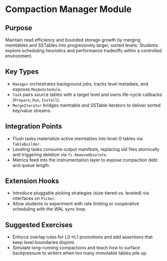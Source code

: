 # Compaction Manager Module

## Purpose
Maintain read efficiency and bounded storage growth by merging memtables and SSTables into progressively larger, sorted levels. Students explore scheduling heuristics and performance tradeoffs within a controlled environment.

## Key Types
- `Manager` orchestrates background jobs, tracks level metadata, and exposes `MaybeSchedule`.
- `Task` pairs source tables with a target level and owns life-cycle callbacks (`Prepare`, `Run`, `Install`).
- `MergeIterator` bridges memtable and SSTable iterators to deliver sorted key/value streams.

## Integration Points
- Flush tasks materialize active memtables into level-0 tables via `TableBuilder`.
- Leveling tasks consume output manifests, replacing old files atomically and triggering deletion via `fs.RemoveObsolete`.
- Metrics feed into the instrumentation layer to expose compaction debt and queue length.

## Extension Hooks
- Introduce pluggable picking strategies (size-tiered vs. leveled) via interfaces on `Picker`.
- Allow students to experiment with rate limiting or cooperative scheduling with the WAL sync loop.

## Suggested Exercises
- Enforce overlap rules for L0→L1 promotions and add assertions that keep level boundaries disjoint.
- Simulate long-running compactions and teach how to surface backpressure to writers when too many immutable tables pile up.
